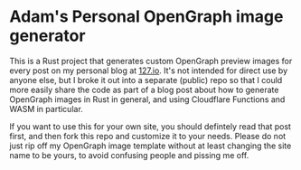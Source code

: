 # Adam's Personal OpenGraph image generator

This is a Rust project that generates custom OpenGraph preview images for every post on my personal blog at [127.io](https://127.io/).  It's not intended for direct use by anyone else, but I broke it out into a separate (public) repo so that I could more easily share the code as part of a blog post about how to generate OpenGraph images in Rust in general, and using Cloudflare Functions and WASM in particular.

If you want to use this for your own site, you should defintely read that post first, and then fork this repo and customize it to your needs.  Please do not just rip off my OpenGraph image template without at least changing the site name to be yours, to avoid confusing people and pissing me off.

